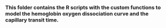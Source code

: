 ### This folder contains the R scripts with the custom functions to model the hemoglobin oxygen dissociation curve and the capillary transit time.

